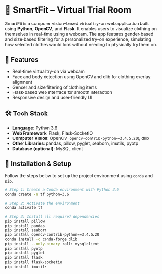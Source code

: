 # 🧥 SmartFit – Virtual Trial Room

SmartFit is a computer vision–based virtual try-on web application built using **Python**, **OpenCV**, and **Flask**. It enables users to visualize clothing on themselves in real-time using a webcam. The app features gender-based and size-based filtering for a personalized try-on experience, simulating how selected clothes would look without needing to physically try them on.

## 🚀 Features

- Real-time virtual try-on via webcam
- Face and body detection using OpenCV and dlib for clothing overlay alignment
- Gender and size filtering of clothing items
- Flask-based web interface for smooth interaction
- Responsive design and user-friendly UI

## 🛠️ Tech Stack

- **Language**: Python 3.6  
- **Web Framework**: Flask, Flask-SocketIO  
- **Computer Vision**: OpenCV (`opencv-contrib-python==3.4.5.20`), dlib  
- **Other Libraries**: pandas, pillow, pyglet, seaborn, imutils, pyotp  
- **Database (optional)**: MySQL client

## 🧪 Installation & Setup

Follow the steps below to set up the project environment using `conda` and `pip`.

```bash
# Step 1: Create a Conda environment with Python 3.6
conda create -n tf python=3.6

# Step 2: Activate the environment
conda activate tf

# Step 3: Install all required dependencies
pip install pillow
pip install pandas
pip install seaborn
pip install opencv-contrib-python==3.4.5.20
conda install -c conda-forge dlib
pip install --only-binary :all: mysqlclient
pip install pyotp
pip install pyglet
pip install flask
pip install flask-socketio
pip install imutils
